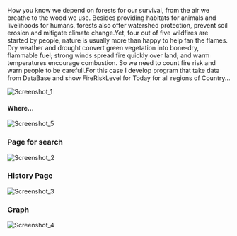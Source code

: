 How you know we depend on forests for our survival, from the air we breathe to the wood we use. 
Besides providing habitats for animals and livelihoods for humans, 
forests also offer watershed protection, prevent soil erosion and mitigate climate change.Yet,
four out of five wildfires are started by people, nature is usually more than happy to help fan the flames. 
Dry weather and drought convert green vegetation into bone-dry, 
flammable fuel; strong winds spread fire quickly over land; and warm temperatures encourage combustion.
 So we need to count fire risk and warn people to be carefull.For this case I develop program that take data from DataBase and 
 show FireRiskLevel for Today for all regions of Country...
 
 ![Screenshot_1](https://user-images.githubusercontent.com/49034980/58762376-a306d780-8560-11e9-8640-99fb9d47c548.png)
 
#### Where...

![Screenshot_5](https://user-images.githubusercontent.com/49034980/58762666-288b8700-8563-11e9-8253-08c9d9c7f2b3.png)

### Page for search

![Screenshot_2](https://user-images.githubusercontent.com/49034980/58762388-adc16c80-8560-11e9-9a0b-ce7f081471a4.png)

### History Page

![Screenshot_3](https://user-images.githubusercontent.com/49034980/58762390-b31eb700-8560-11e9-96b8-62da1d68559a.png)

### Graph

![Screenshot_4](https://user-images.githubusercontent.com/49034980/58762392-b7e36b00-8560-11e9-94ae-422d597a9339.png)
